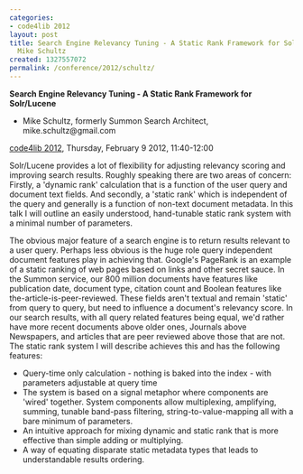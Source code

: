```yaml
---
categories:
- code4lib 2012
layout: post
title: Search Engine Relevancy Tuning - A Static Rank Framework for Solr/Lucene -
  Mike Schultz
created: 1327557072
permalink: /conference/2012/schultz/
---
```

<strong>Search Engine Relevancy Tuning - A Static Rank Framework for Solr/Lucene</strong>
<ul>
<li>Mike Schultz, formerly Summon Search Architect, mike.schultz@gmail.com</li>
</ul>
<p><a href="/conference/2012">code4lib 2012</a>, Thursday, February 9 2012, 11:40-12:00</p>
<p>
Solr/Lucene provides a lot of flexibility for adjusting relevancy scoring and improving search results. Roughly speaking there are two areas of concern: Firstly, a 'dynamic rank' calculation that is a function of the user query and document text fields. And secondly, a 'static rank' which is independent of the query and generally is a function of non-text document metadata. In this talk I will outline an easily understood, hand-tunable static rank system with a minimal number of parameters.
</p>
<p>
The obvious major feature of a search engine is to return results relevant to a user query. Perhaps less obvious is the huge role query independent document features play in achieving that. Google's PageRank is an example of a static ranking of web pages based on links and other secret sauce. In the Summon service, our 800 million documents have features like publication date, document type, citation count and Boolean features like the-article-is-peer-reviewed. These fields aren't textual and remain 'static' from query to query, but need to influence a document's relevancy score. In our search results, with all query related features being equal, we'd rather have more recent documents above older ones, Journals above Newspapers, and articles that are peer reviewed above those that are not. The static rank system I will describe achieves this and has the following features:
<ul>
<li>Query-time only calculation - nothing is baked into the index - with parameters adjustable at query time</li>
<li>The system is based on a signal metaphor where components are 'wired' together. System components allow multiplexing, amplifying, summing, tunable band-pass filtering, string-to-value-mapping all with a bare minimum of parameters.</li>
<li>An intuitive approach for mixing dynamic and static rank that is more effective than simple adding or multiplying.</li>
<li>A way of equating disparate static metadata types that leads to understandable results ordering.</li>
</ul>
</p>

